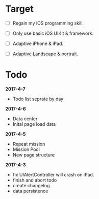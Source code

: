 # Target

- [ ]  Regain my iOS programming skill.
- [ ] Only use basic iOS UIKit & framework.
- [ ] Adaptive iPhone & iPad.
- [ ] Adaptive Landscape & portrait.


# Todo

**2017-4-7**

* Todo list seprate by day

**2017-4-6**

* Data center
* Inital page load data

**2017-4-5**

* Repeat mission
* Mission Pool 
* New page structure

**2017-4-3**

* fix UIAlertController will crash on iPad.
* finish and abort todo
* create changelog
* data persistence

